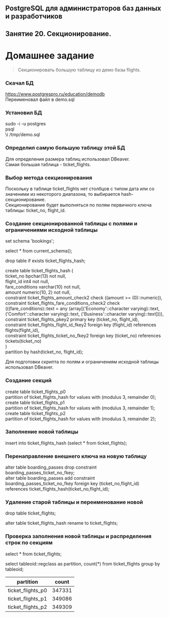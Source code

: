 ## PostgreSQL для администраторов баз данных и разработчиков ##  
## Занятие 20. Секционирование. ##  
# Домашнее задание # 

>Секционировать большую таблицу из демо базы flights.  

### Скачал БД ### 
https://www.postgrespro.ru/education/demodb  
Переименовал файл в demo.sql  

### Установил БД ### 
sudo -i -u postgres  
psql  
\i /tmp/demo.sql  

### Определил самую большую таблицу этой БД ### 
Для определения размера таблиц использовал DBeaver.  
Самая большая таблица - ticket_flights.  

### Выбор метода секционирования ###
Поскольку в таблице ticket_flights нет столбцов с типом дата или со значеними из некоторого диапазона, то выбирается hash-секционирование.  
Секционирование будет выполняться по полям первичного ключа таблицы: ticket_no, flight_id.

### Создание секционированной таблицы с полями и ограничениями исходной таблицы ###

set schema 'bookings';  

select * from current_schema();  

drop table if exists ticket_flights_hash;  

create table ticket_flights_hash (  
	ticket_no bpchar(13) not null,  
	flight_id int4 not null,  
	fare_conditions varchar(10) not null,  
	amount numeric(10, 2) not null,  
	constraint ticket_flights_amount_check2 check ((amount >= (0)::numeric)),  
	constraint ticket_flights_fare_conditions_check2 check (((fare_conditions)::text = any (array[('Economy'::character varying)::text, ('Comfort'::character varying)::text, ('Business'::character varying)::text]))),  
	constraint ticket_flights_pkey2 primary key (ticket_no, flight_id),  
	constraint ticket_flights_flight_id_fkey2 foreign key (flight_id) references flights(flight_id),  
	constraint ticket_flights_ticket_no_fkey2 foreign key (ticket_no) references tickets(ticket_no)  
)  
partition by hash(ticket_no, flight_id);  

Для подготовки скрипта по полям и ограничениям исходной таблицы использовал DBeaver.

### Создание секций ###

create table ticket_flights_p0  
  partition of ticket_flights_hash for values with (modulus 3, remainder 0);  
create table ticket_flights_p1   
  partition of ticket_flights_hash for values with (modulus 3, remainder 1);  
create table ticket_flights_p2  
  partition of ticket_flights_hash for values with (modulus 3, remainder 2);  

### Заполнение новой таблицы  ###

insert into ticket_flights_hash (select * from ticket_flights);  

### Перенаправление внешнего ключа на новую таблицу ###

alter table boarding_passes drop constraint boarding_passes_ticket_no_fkey;  
alter table boarding_passes add constraint  
  boarding_passes_ticket_no_fkey foreign key (ticket_no,flight_id)  
  references ticket_flights_hash(ticket_no,flight_id);  

### Удаление старой таблицы и переименование новой ###

drop table ticket_flights;  

alter table ticket_flights_hash rename to ticket_flights;  

### Проверка заполнения новой таблицы и распределения строк по секциям ###

select * from ticket_flights;  

select tableoid::regclass as partition, count(*) from ticket_flights group by tableoid;  

partition | count  
--------- | -----
ticket_flights_p0 | 347331  
ticket_flights_p1 | 349086  
ticket_flights_p2 | 349309  
